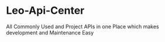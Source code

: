 # Leo-Api-Center
All Commonly Used and Project APIs in one Place which makes development and Maintenance Easy
